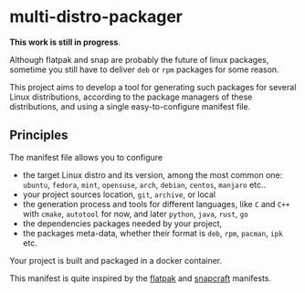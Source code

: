 # multi-distro-packager

**This work is still in progress**.

Although flatpak and snap are probably the future of linux packages, sometime you still have to deliver `deb` or `rpm` packages for some reason.

This project aims to develop a tool for generating such packages for several Linux distributions, according to the package managers of these distributions, and using a single easy-to-configure manifest file.

## Principles

The manifest file allows you to configure

- the target Linux distro and its version, among the most common one: `ubuntu`, `fedora`, `mint`, `opensuse`, `arch`, `debian`, `centos`, `manjaro` etc..
- your project sources location, `git`, `archive`, or local
- the generation process and tools for different languages, like `C` and `C++` with `cmake`, `autotool` for now, and later `python`,  `java`, `rust`, `go`
- the dependencies packages needed by your project,
- the packages meta-data, whether their format is `deb`, `rpm`, `pacman`, `ipk` etc.

Your project is built and packaged in a docker container.

This manifest is quite inspired by the [flatpak](https://manpages.debian.org/testing/flatpak-builder/flatpak-manifest.5.en.html) and [snapcraft](https://snapcraft.io/docs/snapcraft-format) manifests.
